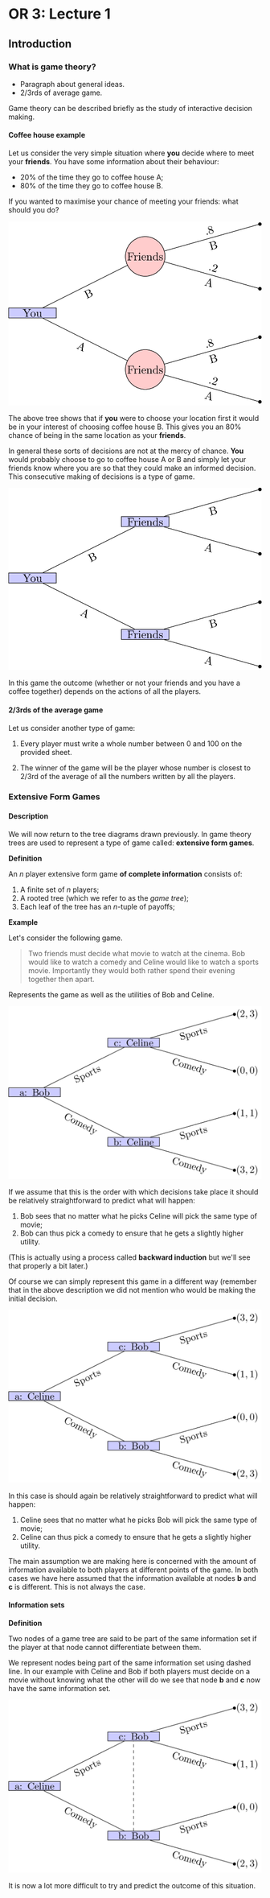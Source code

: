 # OR 3: Lecture 1
## Introduction

### What is game theory?

- Paragraph about general ideas.
- 2/3rds of average game.

Game theory can be described briefly as the study of interactive decision making.

#### Coffee house example
Let us consider the very simple situation where **you** decide where to meet your **friends**. You have some information about their behaviour:

- 20% of the time they go to coffee house A;
- 80% of the time they go to coffee house B.

If you wanted to maximise your chance of meeting your friends: what should you do?

![A simple decision tree](images/L01-img01.png)

The above tree shows that if **you** were to choose your location first it would be in your interest of choosing coffee house B. This gives you an 80% chance of being in the same location as your **friends**.

In general these sorts of decisions are not at the mercy of chance. **You** would probably choose to go to coffee house A or B and simply let your friends know where you are so that they could make an informed decision. This consecutive making of decisions is a type of game.

![A simple decision tree](images/L01-img02.png)

In this game the outcome (whether or not your friends and you have a coffee together) depends on the actions of all the players.

#### 2/3rds of the average game

Let us consider another type of game:

1. Every player must write a whole number between 0 and 100 on the provided sheet.

2. The winner of the game will be the player whose number is closest to 2/3rd of the average of all the numbers written by all the players.

### Extensive Form Games

#### Description

We will now return to the tree diagrams drawn previously. In game theory trees are used to represent a type of game called: **extensive form games**.

**Definition**

An $n$ player extensive form game **of complete information** consists of:

1. A finite set of $n$ players;
2. A rooted tree (which we refer to as the _game tree_);
3. Each leaf of the tree has an $n$-tuple of payoffs;

**Example**

Let's consider the following game.

> Two friends must decide what movie to watch at the cinema. Bob would like to watch a comedy and Celine would like to watch a sports movie. Importantly they would both rather spend their evening together then apart.

Represents the game as well as the utilities of Bob and Celine.

![Bob and Celine](images/L01-img03.png)

If we assume that this is the order with which decisions take place it should be relatively straightforward to predict what will happen:

1. Bob sees that no matter what he picks Celine will pick the same type of movie;
2. Bob can thus pick a comedy to ensure that he gets a slightly higher utility.

(This is actually using a process called **backward induction** but we'll see that properly a bit later.)

Of course we can simply represent this game in a different way (remember that in the above description we did not mention who would be making the initial decision.

![Celine and Bob](images/L01-img04.png)

In this case is should again be relatively straightforward to predict what will happen:

1. Celine sees that no matter what he picks Bob will pick the same type of movie;
2. Celine can thus pick a comedy to ensure that he gets a slightly higher utility.

The main assumption we are making here is concerned with the amount of information available to both players at different points of the game. In both cases we have here assumed that the information available at nodes **b** and **c** is different. This is not always the case.

#### Information sets


**Definition**

Two nodes of a game tree are said to be part of the same information set if the player at that node cannot differentiate between them.

We represent nodes being part of the same information set using dashed line. In our example with Celine and Bob if both players must decide on a movie without knowing what the other will do we see that node **b** and **c** now have the same information set.

![Celine and Bob with Information Set](images/L01-img05.png)

It is now a lot more difficult to try and predict the outcome of this situation.

